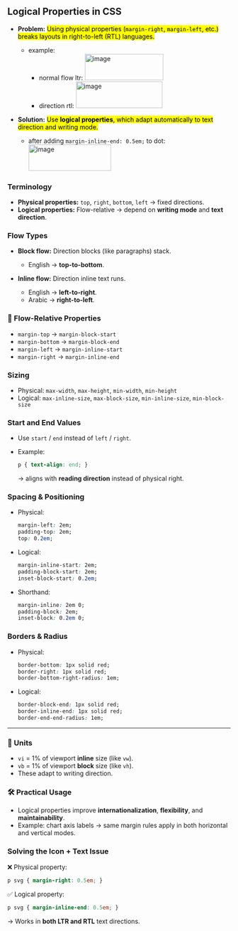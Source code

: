
##  Logical Properties in CSS

* **Problem:** <mark>Using physical properties (`margin-right`, `margin-left`, etc.) breaks layouts in right-to-left (RTL) languages.</mark>
  * example:
    * normal flow ltr: <img width="177" height="59" alt="image" src="https://github.com/user-attachments/assets/78571e92-af7e-478f-8206-17be73e38968" />
    * direction rtl: <img width="195" height="60" alt="image" src="https://github.com/user-attachments/assets/1a69d50e-c2d0-4d43-bb3b-3655fa4f5fb9" />


* **Solution:** <mark>Use **logical properties**, which adapt automatically to text direction and writing mode.</mark>
  * after adding `margin-inline-end: 0.5em;` to dot: <img width="186" height="59" alt="image" src="https://github.com/user-attachments/assets/0502b8c6-dd4a-4bc8-b26f-b2ebfb71e6ec" />




### Terminology

* **Physical properties:** `top`, `right`, `bottom`, `left` → fixed directions.
* **Logical properties:** Flow-relative → depend on **writing mode** and **text direction**.



###  Flow Types

* **Block flow:** Direction blocks (like paragraphs) stack.

  * English → **top-to-bottom**.
* **Inline flow:** Direction inline text runs.

  * English → **left-to-right**.
  * Arabic → **right-to-left**.


### 🧩 Flow-Relative Properties

* `margin-top` → `margin-block-start`
* `margin-bottom` → `margin-block-end`
* `margin-left` → `margin-inline-start`
* `margin-right` → `margin-inline-end`


###  Sizing

* Physical: `max-width`, `max-height`, `min-width`, `min-height`
* Logical: `max-inline-size`, `max-block-size`, `min-inline-size`, `min-block-size`



###  Start and End Values

* Use `start` / `end` instead of `left` / `right`.
* Example:

  ```css
  p { text-align: end; }
  ```

  → aligns with **reading direction** instead of physical right.



###  Spacing & Positioning

* Physical:

  ```css
  margin-left: 2em;
  padding-top: 2em;
  top: 0.2em;
  ```

* Logical:

  ```css
  margin-inline-start: 2em;
  padding-block-start: 2em;
  inset-block-start: 0.2em;
  ```

* Shorthand:

  ```css
  margin-inline: 2em 0;
  padding-block: 2em;
  inset-block: 0.2em 0;
  ```


###  Borders & Radius

* Physical:

  ```css
  border-bottom: 1px solid red;
  border-right: 1px solid red;
  border-bottom-right-radius: 1em;
  ```
* Logical:

  ```css
  border-block-end: 1px solid red;
  border-inline-end: 1px solid red;
  border-end-end-radius: 1em;
  ```

---

### 📏 Units

* `vi` = 1% of viewport **inline** size (like `vw`).
* `vb` = 1% of viewport **block** size (like `vh`).
* These adapt to writing direction.



### 🛠 Practical Usage

* Logical properties improve **internationalization**, **flexibility**, and **maintainability**.
* Example: chart axis labels → same margin rules apply in both horizontal and vertical modes.



###  Solving the Icon + Text Issue

❌ Physical property:

```css
p svg { margin-right: 0.5em; }
```

✅ Logical property:

```css
p svg { margin-inline-end: 0.5em; }
```

→ Works in **both LTR and RTL** text directions.

